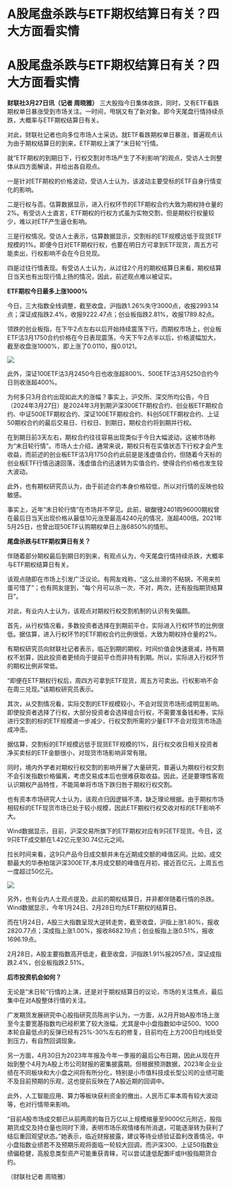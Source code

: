 # A股尾盘杀跌与ETF期权结算日有关？四大方面看实情

# A股尾盘杀跌与ETF期权结算日有关？四大方面看实情

**财联社3月27日讯（记者 周晓雅）**
三大股指今日集体收跌，同时，又有ETF看跌期权单日暴涨受到市场关注。一时间，甩锅又有了新对象。即今天尾盘行情持续杀跌，大概率与ETF期权结算日有关。

对此，财联社记者也向多位市场人士采访。就ETF看跌期权单日暴涨，普遍观点认为由于期权结算日的到来，ETF期权上演了“末日轮”行情。

就“ETF期权的到期日下，行权交割对市场产生了不利影响”的观点，受访人士则整体从四方面解读，并给出各自观点。

一是针对ETF期权的价格波动，受访人士认为，该波动主要受标的ETF自身行情变化的影响。

二是行权与否。估算数据显示，进入行权环节的ETF期权合约大致为期权持仓量的2%。有受访人士直言，ETF期权的行权方式虽为实物交割，但是期权行权量较少，难以对ETF产生逼仓影响。

三是行权情况。受访人士表示，估算数据显示，交割标的ETF规模远低于现货ETF规模的1%。即便今日对ETF期权行权，也要在明日方可拿到ETF现货，周五方可能卖出，行权影响不会在今日兑现。

四是过往行情表现。有受访人士认为，从过往2个月的期权结算日来看，期权结算日当天也有出现行情上扬的情况，因此，前述观点难以被证实。

**ETF期权今日最多上涨1000%**

今日，三大指数全线调整，截至收盘，沪指跌1.26%失守3000点，收报2993.14点；深证成指跌2.4%，收报9222.47点；创业板指跌2.81%，收报1789.82点。

领跌的创业板指，在下午2点左右以后开始持续震荡下行。而期权市场上，创业板ETF沽3月1750合约价格在今日表现震荡，今天下午2点半以后，价格波幅加大，截至收盘涨1000%，即上涨了0.0110，报0.0121。

![](https://inews.gtimg.com/om_bt/O5efZDuKUuD_rUR5VzL_mH9iUm2A9wrJiUAFhDoBv4CcUAA/1000)

此外，深证100ETF沽3月2450今日也收涨超800%、500ETF沽3月5250合约今日则收涨超400%。

为何多只3月合约出现如此大的涨幅？事实上，沪交所、深交所均公告，今日（2024年3月27日）是2024年3月到期沪深300ETF期权合约、创业板ETF期权合约、中证500ETF期权合约、深证100ETF期权合约、科创50ETF期权合约、上证50期权合约的最后交易日、行权日、到期日，期权合约将到期并行权。

在到期日前3天左右，期权合约往往容易出现类似于今日大幅波动，这被市场称为“末日轮行情”。市场人士介绍，通常来说，期权只有在实值状态下行权才会产生收益，而前述的创业板ETF沽3月1750合约此前是是浅虚值合约，但随着今天标的创业板ETF行情迅速回落，浅虚值合约迅速转为实值合约，使得合约价格也发生较大波动。

此外，也有期权研究员认为，由于前述合约本身价格较低，所以对行情的反映也较敏感。

事实上，近年“末日轮行情”在市场并不罕见。此前，碳酸锂2401购96000期权曾在最后日当天出现价格从最低10元涨至最高4240元的情况，涨超400倍。2021年5月25日，也曾出现50ETF认购期权单日上涨6850%的情形。

**尾盘杀跌与ETF期权算日有关？**

伴随着部分期权最后到期日的到来，有观点认为，今天尾盘行情持续杀跌，大概率与ETF期权结算日有关。

该观点随即在市场上引发广泛议论。有网友戏称，“这么丝滑的不粘锅，不用来煎蛋可惜了”；也有网友提到，“每个月可以杀一次，不对，两次，还有股指期货结算日”。

对此，有业内人士认为，该观点对期权行权交割机制的认识有失偏颇。

首先，从行权情况看，多数投资者选择在到期前平仓，实际进入行权环节的比例很低。据估算，进入行权环节的ETF期权合约比例很低，大致为期权持仓量的2%。

有期权研究员向财联社记者表示，临近到期的期权，时间价值会快速衰减，持有期权不划算，因此投资者更倾向于提前平仓而非持有到期。所以，实际进入行权环节的期权比例非常低。

“即便在ETF期权行权后，周四方可拿到ETF现货，周五方可卖出。行权影响不会在周三兑现。”该期权研究员表示。

其次，从交割情况看，实际交割的ETF规模较小，不会对现货市场形成明显影响。即使投资者选择了行权，大部分投资者会选择组合行权，不需要准备钱和券，实际进行交割的标的ETF规模进一步减少，行权交割所需的少量ETF不会对现货市场造成冲击。

据估算，交割标的ETF规模远低于现货ETF规模的1%，且行权交收日相关投资者净买卖标的ETF金额很小，对现货市场影响非常有限。

同时，境内外学者对期权行权交割的影响开展了大量研究，普遍认为期权行权交割不会引发指数价格偏离，考虑交易成本后也很难获取收益。因此，还是要理性客观认识期权产品特性，不能简单将市场下跌归咎于期权行权交割。

也有资本市场研究人士认为，该观点归因逻辑不清，缺乏理论根据。由于期权市场相较标的ETF现货市场已处于较小规模，因此ETF期权行权交收对标的ETF影响不大。

Wind数据显示，目前，沪深交易所旗下的ETF期权对应有9只ETF现货。今日，这9只ETF成交额在1.42亿元至30.74亿元之间。

拉长时间来看，这9只产品今日成交额并未在近期成交额的峰值区间。比如，成交额最大的华泰柏瑞沪深300ETF,本月成交额的峰值在月初，接近百亿元，上周五也一度超过50亿元。

![](https://inews.gtimg.com/om_bt/OmLP3Gy5-Ouxop5n5CAR86FP7oBzaqywVKg02FKqv8mvsAA/1000)

另外，也有业内人士观点提及，此前的期权结算日，并非都伴随着行情的杀跌。Wind数据显示，今年1月24日、2月28日均为ETF期权的结算日。

而在1月24日，A股三大指数呈现大逆转走势，截至收盘，沪指上涨1.80%，报收2820.77点；深成指上涨1.00%，报收8682.19点；创业板指上涨0.51%，报收1696.19点。

2月28日，A股主要指数高开低走，截至收盘，沪指跌1.91%报2957点，深证成指跌2.4%，创业板指跌2.51%。

**后市投资机会如何？**

无论是“末日轮”行情的上演，还是对于期权结算日的议论，市场的关注焦点，最后集中在对A股整体行情的关注。

广发期货发展研究中心股指研究员陈尚宇认为，一方面，从2月开始A股市场上涨至今主要宽基指数均已经积累了较大涨幅，尤其是中小盘指数如中证500、1000本轮自最低点的反弹已经有25%-30%左右的修复，目前均在上方200日均线处受到压力，有自然回调现象。

另一方面，4月30日为2023年年报及今年一季报的最后公布日期，因此从现在开始到整个4月为A股上市公司财报的密集披露期。但根据预测数据，2023年企业业绩在不同板块和大小盘之间将有所分化，特别是小市值科技成长型公司的业绩可能不及目前预期的乐观，这也提前反映在了A股近期的回调中。

此外，人工智能应用、算力等板块获利资金的撤出，人民币汇率本周有较大波动等，也对行情带来影响。

“目前A股市场成交额已从前两周的每日万亿以上规模缩量至9000亿元附近，股指期货成交及持仓量也同时下滑，表明市场乐观情绪有所消退，可能逐渐转为获利了结后重回观望状态。”她表示，临近财报披露，建议等待业绩验证盈利改善情况，中小盘指数业绩若不及预期乐观将面临一轮较大回调，而沪深300、上证50指数业绩偏稳健，高股息类型资产可能重获青睐，可以尝试逢低配置IF或IH股指期货合约。

（财联社记者 周晓雅）

